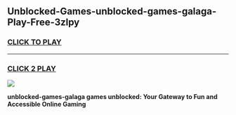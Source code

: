 
## Unblocked-Games-unblocked-games-galaga-Play-Free-3zlpy
<h3>
<a href="https://premium76.site?title=unblocked-games-galaga&ref=24M">CLICK TO PLAY</a></h3>
<hr>

<h3>
<a href="https://premium76.site?title=unblocked-games-galaga&ref=24M">CLICK 2 PLAY</a>
  
</h3>

<a href="https://premium76.site?title=unblocked-games-galaga&ref=24M"><img src="https://clearcache.store/games.png"></a>


**unblocked-games-galaga games unblocked: Your Gateway to Fun and Accessible Online Gaming**
